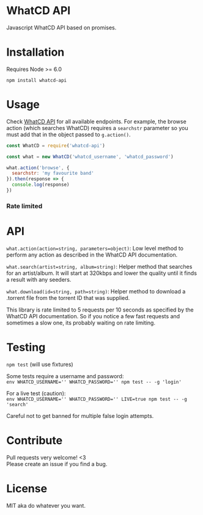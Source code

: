 # WhatCD API

Javascript WhatCD API based on promises.

# Installation

Requires Node >= 6.0

`npm install whatcd-api`


# Usage

Check [WhatCD API](https://github.com/WhatCD/Gazelle/wiki/JSON-API-Documentation) for all available endpoints. For example, the browse action (which searches WhatCD) requires a `searchstr` parameter so you must add that in the object passed to `g.action()`.

```js
const WhatCD = require('whatcd-api')

const what = new WhatCD('whatcd_username', 'whatcd_password')

what.action('browse', {
  searchstr: 'my favourite band'
}).then(response => {
  console.log(response)
})
```

### Rate limited

# API

`what.action(action=string, parameters=object)`: Low level method to perform any action as described in the WhatCD API documentation.

`what.search(artist=string, album=string)`: Helper method that searches for an artist/album. It will start at 320kbps and lower the quality until it finds a result with any seeders.

`what.download(id=string, path=string)`: Helper method to download a .torrent file from the torrent ID that was supplied.

This library is rate limited to 5 requests per 10 seconds as specified by the WhatCD API documentation. So if you notice a few fast requests and sometimes a slow one, its probably waiting on rate limiting.

# Testing

`npm test` (will use fixtures)

Some tests require a username and password:  
`env WHATCD_USERNAME='' WHATCD_PASSWORD='' npm test -- -g 'login'`

For a live test (caution):  
`env WHATCD_USERNAME='' WHATCD_PASSWORD='' LIVE=true npm test -- -g 'search'`

Careful not to get banned for multiple false login attempts.

# Contribute

Pull requests very welcome! <3  
Please create an issue if you find a bug.

# License

MIT aka do whatever you want.
